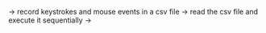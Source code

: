 
-> record keystrokes and mouse events in a csv file
-> read the csv file and execute it sequentially
-> 